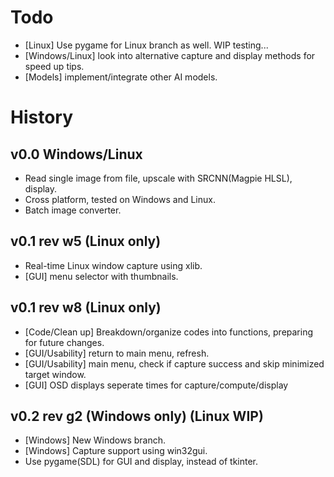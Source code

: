 # Todo
- [Linux] Use pygame for Linux branch as well. WIP testing...
- [Windows/Linux] look into alternative capture and display methods for speed up tips.
- [Models] implement/integrate other AI models.

# History
## v0.0 Windows/Linux
- Read single image from file, upscale with SRCNN(Magpie HLSL), display.
- Cross platform, tested on Windows and Linux.
- Batch image converter.

## v0.1 rev w5 (Linux only)
- Real-time Linux window capture using xlib.
- [GUI] menu selector with thumbnails.

## v0.1 rev w8 (Linux only)
- [Code/Clean up] Breakdown/organize codes into functions, preparing for future changes.
- [GUI/Usability] return to main menu, refresh.
- [GUI/Usability] main menu, check if capture success and skip minimized target window.
- [GUI] OSD displays seperate times for capture/compute/display

## v0.2 rev g2 (Windows only) (Linux WIP)
- [Windows] New Windows branch.
- [Windows] Capture support using win32gui.
- Use pygame(SDL) for GUI and display, instead of tkinter.
